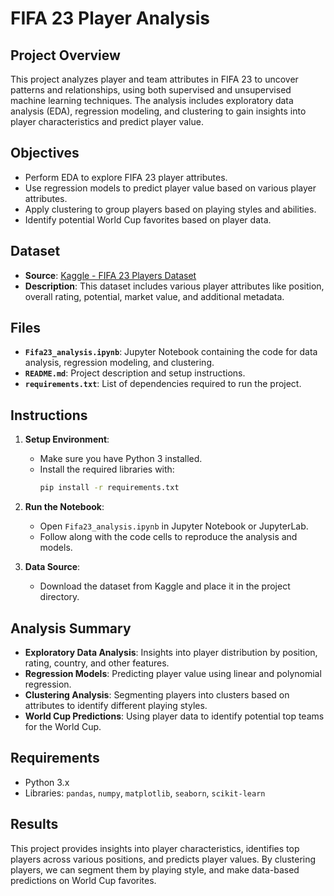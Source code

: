 
# FIFA 23 Player Analysis

## Project Overview
This project analyzes player and team attributes in FIFA 23 to uncover patterns and relationships, using both supervised and unsupervised machine learning techniques. The analysis includes exploratory data analysis (EDA), regression modeling, and clustering to gain insights into player characteristics and predict player value.

## Objectives
- Perform EDA to explore FIFA 23 player attributes.
- Use regression models to predict player value based on various player attributes.
- Apply clustering to group players based on playing styles and abilities.
- Identify potential World Cup favorites based on player data.

## Dataset
- **Source**: [Kaggle - FIFA 23 Players Dataset](https://www.kaggle.com/datasets/sanjeetsinghnaik/fifa-23-players-dataset)
- **Description**: This dataset includes various player attributes like position, overall rating, potential, market value, and additional metadata.

## Files
- **`Fifa23_analysis.ipynb`**: Jupyter Notebook containing the code for data analysis, regression modeling, and clustering.
- **`README.md`**: Project description and setup instructions.
- **`requirements.txt`**: List of dependencies required to run the project.

## Instructions
1. **Setup Environment**:
   - Make sure you have Python 3 installed.
   - Install the required libraries with:
     ```bash
     pip install -r requirements.txt
     ```

2. **Run the Notebook**:
   - Open `Fifa23_analysis.ipynb` in Jupyter Notebook or JupyterLab.
   - Follow along with the code cells to reproduce the analysis and models.

3. **Data Source**:
   - Download the dataset from Kaggle and place it in the project directory.

## Analysis Summary
- **Exploratory Data Analysis**: Insights into player distribution by position, rating, country, and other features.
- **Regression Models**: Predicting player value using linear and polynomial regression.
- **Clustering Analysis**: Segmenting players into clusters based on attributes to identify different playing styles.
- **World Cup Predictions**: Using player data to identify potential top teams for the World Cup.

## Requirements
- Python 3.x
- Libraries: `pandas`, `numpy`, `matplotlib`, `seaborn`, `scikit-learn`

## Results
This project provides insights into player characteristics, identifies top players across various positions, and predicts player values. By clustering players, we can segment them by playing style, and make data-based predictions on World Cup favorites.
